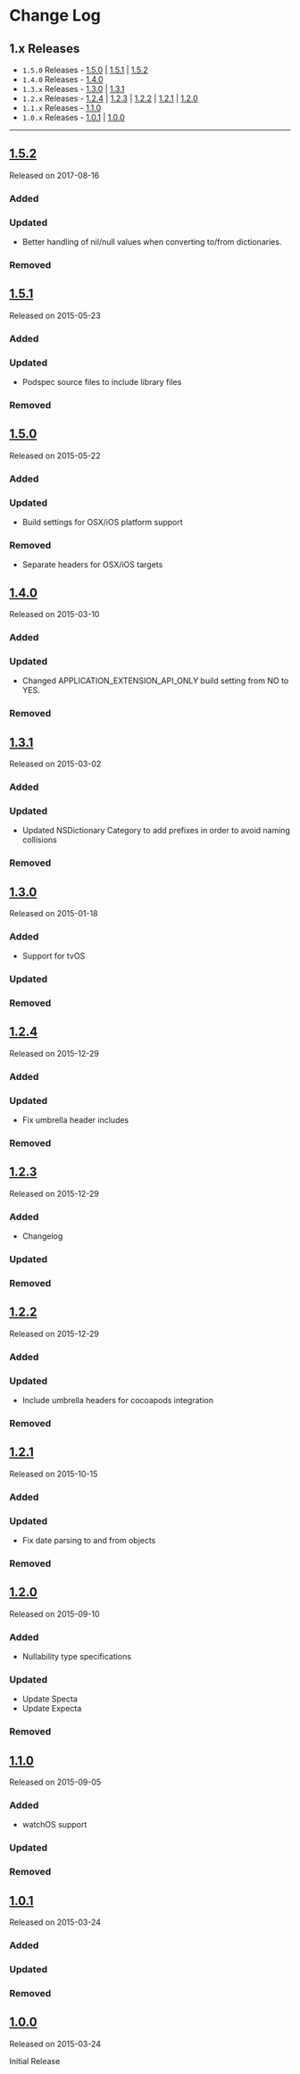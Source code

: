 # Change Log

## 1.x Releases
- `1.5.0` Releases - [1.5.0](#150) | [1.5.1](#151) | [1.5.2](#152)
- `1.4.0` Releases - [1.4.0](#140)
- `1.3.x` Releases - [1.3.0](#130) | [1.3.1](#131)
- `1.2.x` Releases - [1.2.4](#124) | [1.2.3](#123) | [1.2.2](#122) | [1.2.1](#121) | [1.2.0](#120)
- `1.1.x` Releases - [1.1.0](#110)
- `1.0.x` Releases - [1.0.1](#101) | [1.0.0](#100)

---
## [1.5.2](https://github.com/endoze/RosettaStoneKit/releases/tag/1.5.2)
Released on 2017-08-16

### Added

### Updated
- Better handling of nil/null values when converting to/from dictionaries.

### Removed


## [1.5.1](https://github.com/endoze/RosettaStoneKit/releases/tag/1.5.1)
Released on 2015-05-23

### Added

### Updated
- Podspec source files to include library files

### Removed


## [1.5.0](https://github.com/endoze/RosettaStoneKit/releases/tag/1.5.0)
Released on 2015-05-22

### Added

### Updated
- Build settings for OSX/iOS platform support

### Removed
- Separate headers for OSX/iOS targets


## [1.4.0](https://github.com/endoze/RosettaStoneKit/releases/tag/1.4.0)
Released on 2015-03-10

### Added

### Updated
- Changed APPLICATION_EXTENSION_API_ONLY build setting from NO to YES.

### Removed


## [1.3.1](https://github.com/endoze/RosettaStoneKit/releases/tag/1.3.1)
Released on 2015-03-02

### Added

### Updated
- Updated NSDictionary Category to add prefixes in order to avoid naming collisions

### Removed


## [1.3.0](https://github.com/endoze/RosettaStoneKit/releases/tag/1.3.0)
Released on 2015-01-18

### Added
- Support for tvOS

### Updated

### Removed


## [1.2.4](https://github.com/endoze/RosettaStoneKit/releases/tag/1.2.4)
Released on 2015-12-29

### Added

### Updated
- Fix umbrella header includes

### Removed

## [1.2.3](https://github.com/endoze/RosettaStoneKit/releases/tag/1.2.3)
Released on 2015-12-29

### Added
- Changelog

### Updated

### Removed

## [1.2.2](https://github.com/endoze/RosettaStoneKit/releases/tag/1.2.2)
Released on 2015-12-29

### Added

### Updated
- Include umbrella headers for cocoapods integration

### Removed

## [1.2.1](https://github.com/endoze/RosettaStoneKit/releases/tag/1.2.1)
Released on 2015-10-15

### Added

### Updated
- Fix date parsing to and from objects

### Removed

## [1.2.0](https://github.com/endoze/RosettaStoneKit/releases/tag/1.2.0)
Released on 2015-09-10

### Added
- Nullability type specifications

### Updated
- Update Specta
- Update Expecta

### Removed

## [1.1.0](https://github.com/endoze/RosettaStoneKit/releases/tag/1.1.0)
Released on 2015-09-05

### Added
- watchOS support

### Updated

### Removed


## [1.0.1](https://github.com/endoze/RosettaStoneKit/releases/tag/1.0.1)
Released on 2015-03-24

### Added

### Updated

### Removed

## [1.0.0](https://github.com/endoze/RosettaStoneKit/releases/tag/1.0.0)
Released on 2015-03-24

Initial Release
